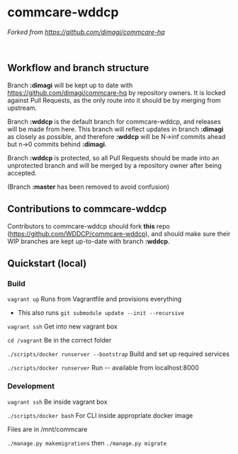 # commcare-wddcp
*Forked from https://github.com/dimagi/commcare-hq* 
 
<br> 

## Workflow and branch structure
Branch **:dimagi** will be kept up to date with https://github.com/dimagi/commcare-hq by repository owners. It is locked against Pull Requests, as the only route into it should be by merging from upstream.

Branch **:wddcp** is the default branch for commcare-wddcp, and releases will be made from here. This branch will reflect updates in branch **:dimagi** as closely as possible, and therefore **:wddcp** will be N->inf commits ahead but n->0 commits behind **:dimagi**.

Branch **:wddcp** is protected, so all Pull Requests should be made into an unprotected branch and will be merged by a repository owner after being accepted.

(Branch **:master** has been removed to avoid confusion)

## Contributions to commcare-wddcp
Contributors to commcare-wddcp should fork **this** repo (https://github.com/WDDCP/commcare-wddcp), and should make sure their WIP branches are kept up-to-date with branch **:wddcp**.

## Quickstart (local)
### Build
`vagrant up` Runs from Vagrantfile and provisions everything
 - This also runs `git submodule update --init --recursive`

`vagrant ssh` Get into new vagrant box 

`cd /vagrant` Be in the correct folder 

`./scripts/docker runserver --bootstrap` Build and set up required services 

`./scripts/docker runserver` Run -- available from localhost:8000 

### Development
`vagrant ssh` Be inside vagrant box

`./scripts/docker bash` For CLI inside appropriate docker image 

Files are in /mnt/commcare

`./manage.py makemigrations` then `./manage.py migrate`

